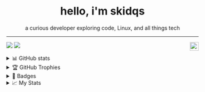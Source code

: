 <h1 align="center">hello, i'm skidqs</h1>
<p align="center">a curious developer exploring code, Linux, and all things tech</p>

<hr>

<p align="left">
  <img src="https://komarev.com/ghpvc/?username=skidqs&color=blue" height="23px" align="right">
  <img src="https://img.shields.io/github/followers/skidqs">
  <img src="https://img.shields.io/github/stars/skidqs">
</p>

<details>
  <summary>📊 GitHub stats</summary>
  <hr>
  <p align="center">
    <img src="https://github-readme-stats.vercel.app/api?username=skidqs&show_icons=true&hide_border=false&title_color=A78BFA&text_color=FFFFFF&icon_color=A78BFA&ring_color=A78BFA&bg_color=2D2D2D&count_private=true&hide_rank=false&card_width=433&cache_seconds=600" width="433px">
    <img src="https://github-readme-stats.vercel.app/api/top-langs/?username=skidqs&layout=compact&hide_border=false&bg_color=2D2D2D&title_color=A78BFA&text_color=FFFFFF&icon_color=A78BFA&card_width=433&langs_count=8&cache_seconds=600" width="433px">
    <br><br>
    <img src="https://github-readme-streak-stats.herokuapp.com/?user=skidqs&theme=dark&hide_border=false&background=2D2D2D&ring=A78BFA&fire=FF7F50&currStreakNum=FFFFFF&sideNums=FFFFFF&cache_seconds=600" width="433px">
  </p>
</details>

<details>
  <summary>🏆 GitHub Trophies</summary>
  <hr>
  <p align="center">
    <img src="https://github-profile-trophy.vercel.app/?username=skidqs&theme=darkhub&row=2&column=3&cache_seconds=600" width="433px">
  </p>
</details>

<details>
  <summary>💠 Badges</summary>
  <hr>
  <p align="center">
    <a href="https://www.credly.com/badges/e39e3365-e89f-4da6-ab09-3fe2e10a3ff8"><img src="https://images.credly.com/size/340x340/images/242902b5-f527-42ad-865e-977c9e1b5b58/image.png" height="100px" width="auto"></a>
    <a href="https://www.credly.com/badges/6648b2e8-bbab-4a81-9678-ffb8db47d177"><img src="https://images.credly.com/size/340x340/images/af8c6b4e-fc31-47c4-8dcb-eb7a2065dc5b/I2CS__1_.png" height="100px" width="auto"></a>
    <a href="https://www.credly.com/badges/bfdf8298-70ab-4fc0-9cb1-496c9cb2cb6a"><img src="https://images.credly.com/size/340x340/images/f9f3c533-9b5a-47eb-8a3e-5734663116c0/image.png" height="100px" width="auto"></a>
  </p>
</details>

<details>
  <summary>📈 My Stats</summary>
  <hr>
  <p align="center">
    <img src="https://github-profile-summary-cards.vercel.app/api/cards/repos-per-language?username=skidqs&theme=dark&bg_color=2D2D2D&title_color=A78BFA&text_color=FFFFFF&cache_seconds=600" width="280px">
    <img src="https://github-profile-summary-cards.vercel.app/api/cards/most-commit-language?username=skidqs&theme=dark&bg_color=2D2D2D&title_color=A78BFA&text_color=FFFFFF&cache_seconds=600" width="280px">
    <br>
    <img src="https://github-profile-summary-cards.vercel.app/api/cards/stats?username=skidqs&theme=dark&bg_color=2D2D2D&title_color=A78BFA&text_color=FFFFFF&cache_seconds=600" width="280px">
    <img src="https://github-profile-summary-cards.vercel.app/api/cards/productive-time?username=skidqs&theme=dark&bg_color=2D2D2D&title_color=A78BFA&text_color=FFFFFF&utcOffset=2&cache_seconds=600" width="280px">
  </p>
</details>

